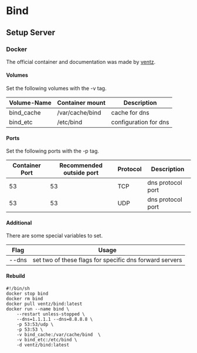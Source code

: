 # Bind

## Setup Server

### Docker

The official container and documentation was made by [ventz](https://hub.docker.com/r/ventz/bind).

#### Volumes

Set the following volumes with the -v tag.

| Volume-Name      | Container mount | Description             |
| ---------------- | --------------- | ----------------------- |
| bind\_cache       | /var/cache/bind | cache for dns           |
| bind\_etc         | /etc/bind       | configuration for dns   |

#### Ports

Set the following ports with the -p tag.

| Container Port | Recommended outside port | Protocol | Description       |
| -------------- | ------------------------ | -------- | ----------------- |
| 53             | 53                       | TCP      | dns protocol port |
| 53             | 53                       | UDP      | dns protocol port |

#### Additional

There are some special variables to set.

| Flag  | Usage                                                   |
| ----- | ------------------------------------------------------- |
| --dns | set two of these flags for specific dns forward servers |

#### Rebuild

```shell
#!/bin/sh
docker stop bind
docker rm bind
docker pull ventz/bind:latest
docker run --name bind \
    --restart unless-stopped \
    --dns=1.1.1.1 --dns=8.8.8.8 \
    -p 53:53/udp \
    -p 53:53 \
    -v bind_cache:/var/cache/bind  \
    -v bind_etc:/etc/bind \
    -d ventz/bind:latest
```
